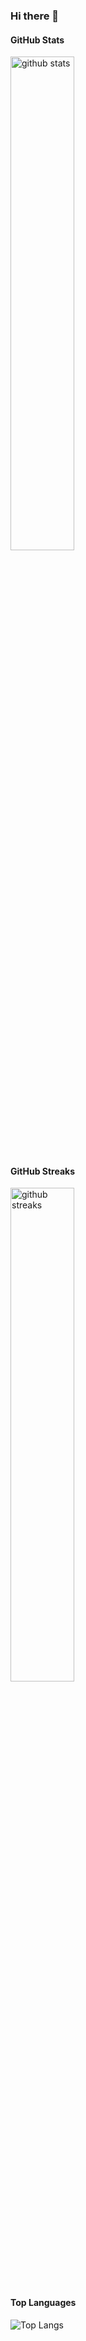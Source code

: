 ### Hi there 👋

<!--
**susantoscott/susantoscott** is a ✨ _special_ ✨ repository because its `README.md` (this file) appears on your GitHub profile.

Here are some ideas to get you started:

- 🔭 I’m currently working on ...
- 🌱 I’m currently learning ...
- 👯 I’m looking to collaborate on ...
- 🤔 I’m looking for help with ...
- 💬 Ask me about ...
- 📫 How to reach me: ...
- 😄 Pronouns: ...
- ⚡ Fun fact: ...
-->

#### GitHub Stats
<img src="https://github-readme-stats.vercel.app/api?username=susantoscott&show_icons=true&theme=discord_old_blurple" alt="github stats" width="45%" >

#### GitHub Streaks
<img src="https://github-readme-streak-stats.herokuapp.com/?user=susantoscott&theme=dark" alt="github streaks" width="45%" align="center" >

#### Top Languages
![Top Langs](https://github-readme-stats.vercel.app/api/top-langs/?username=susantoscott&layout=compact)

